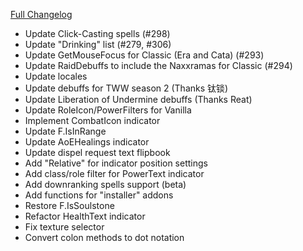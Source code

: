 [Full Changelog](https://github.com/enderneko/Cell/compare/r243-release...92c6781c5747dd56e44f3deb3682b4a6d2e39f19)

- Update Click-Casting spells (#298)
- Update "Drinking" list (#279, #306)
- Update GetMouseFocus for Classic (Era and Cata) (#293)
- Update RaidDebuffs to include the Naxxramas for Classic (#294)
- Update locales
- Update debuffs for TWW season 2 (Thanks 钛锬)
- Update Liberation of Undermine debuffs (Thanks Reat)
- Update RoleIcon/PowerFilters for Vanilla
- Implement CombatIcon indicator
- Update F.IsInRange
- Update AoEHealings indicator
- Update dispel request text flipbook
- Add "Relative" for indicator position settings
- Add class/role filter for PowerText indicator
- Add downranking spells support (beta)
- Add functions for "installer" addons
- Restore F.IsSoulstone
- Refactor HealthText indicator
- Fix texture selector
- Convert colon methods to dot notation
